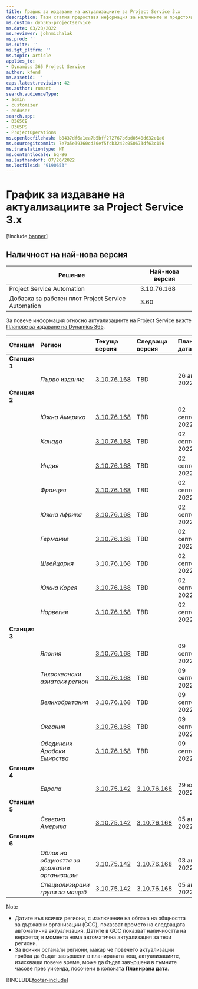```yaml
---
title: График за издаване на актуализациите за Project Service 3.x
description: Тази статия предоставя информация за наличните и предстоящите издания на Dynamics 365 Project Service Automation.
ms.custom: dyn365-projectservice
ms.date: 03/28/2022
ms.reviewer: johnmichalak
ms.prod: ''
ms.suite: ''
ms.tgt_pltfrm: ''
ms.topic: article
applies_to:
- Dynamics 365 Project Service
author: kfend
ms.assetid: ''
caps.latest.revision: 42
ms.author: rumant
search.audienceType:
- admin
- customizer
- enduser
search.app:
- D365CE
- D365PS
- ProjectOperations
ms.openlocfilehash: b8437df6a1ea7b5bff272767b6bd0540d632e1a0
ms.sourcegitcommit: 7e7a5e39360cd30ef5fcb3242c050673df63c156
ms.translationtype: HT
ms.contentlocale: bg-BG
ms.lasthandoff: 07/26/2022
ms.locfileid: "9190653"
---
```

# <a name="update-release-schedule-for-project-service-3x"></a>График за издаване на актуализациите за Project Service 3.x

[!include [banner](../includes/psa-now-project-operations.md)]

## <a name="latest-version-availability"></a>Наличност на най-нова версия

| Решение  | Най-нова версия |
|-------|----|
| Project Service Automation    | 3.10.76.168 |
| Добавка за работен плот Project Service Automation                | 3.60          |

За повече информация относно актуализациите на Project Service вижте [Планове за издаване на Dynamics 365](/dynamics365/release-plans/). 

| Станция  | Регион | Текуща версия | Следваща версия |  Планирана дата
| :---   | :---   | :---   | :---   |:---   |         
|<strong>Станция 1</strong> | |  |  | |
| | <i>Първо издание</i> | [3.10.76.168](whats-new-ur-45.md) | TBD | 26 август 2022 г.
|<strong>Станция 2</strong> | |  |  | |
| | <i>Южна Америка</i> | [3.10.76.168](whats-new-ur-45.md) | TBD | 02 септември 2022
| | <i>Канада</i> | [3.10.76.168](whats-new-ur-45.md) | TBD | 02 септември 2022
| | <i>Индия</i> | [3.10.76.168](whats-new-ur-45.md) | TBD | 02 септември 2022
| | <i>Франция</i> | [3.10.76.168](whats-new-ur-45.md) | TBD | 02 септември 2022
| | <i>Южна Африка</i> | [3.10.76.168](whats-new-ur-45.md) | TBD | 02 септември 2022
| | <i>Германия</i> | [3.10.76.168](whats-new-ur-45.md) | TBD | 02 септември 2022
| | <i>Швейцария</i> | [3.10.76.168](whats-new-ur-45.md) | TBD | 02 септември 2022
| | <i>Южна Корея</i> | [3.10.76.168](whats-new-ur-45.md) | TBD | 02 септември 2022
| | <i>Норвегия</i> | [3.10.76.168](whats-new-ur-45.md) | TBD | 02 септември 2022
|<strong>Станция 3</strong> | |  |  | |
| | <i>Япония</i> | [3.10.76.168](whats-new-ur-45.md) | TBD | 09 септември 2022
| | <i>Тихоокеански азиатски регион</i> | [3.10.76.168](whats-new-ur-45.md) | TBD | 09 септември 2022
| | <i>Великобритания</i> | [3.10.76.168](whats-new-ur-45.md) | TBD | 09 септември 2022
| | <i>Океания</i> | [3.10.76.168](whats-new-ur-45.md) | TBD | 09 септември 2022
| | <i>Обединени Арабски Емирства</i> | [3.10.76.168](whats-new-ur-45.md) | TBD | 09 септември 2022
|<strong>Станция 4</strong> | |  |  | |
| | <i>Европа</i> | [3.10.75.142](whats-new-ur-44.md) | [3.10.76.168](whats-new-ur-45.md) | 29 юли 2022 г.
|<strong>Станция 5</strong> | |  |  | |
| | <i>Северна Америка</i> | [3.10.75.142](whats-new-ur-44.md) | [3.10.76.168](whats-new-ur-45.md) | 05 август 2022 г.
|<strong>Станция 6</strong> | |  |  | |
| | <i>Облак на общността за държавни организации</i> | [3.10.75.142](whats-new-ur-44.md) | [3.10.76.168](whats-new-ur-45.md) | 03 август 2022 г.
| | <i>Специализирани групи за мащаб</i> | [3.10.75.142](whats-new-ur-44.md) | [3.10.76.168](whats-new-ur-45.md) | 05 август 2022 г.




>[!Note]
> - Датите във всички региони, с изключение на облака на общността за държавни организации (GCC), показват времето на следващата автоматична актуализация. Датите в GCC показват наличността на версията; в момента няма автоматична актуализация за тези региони.
> - За всички останали региони, макар че повечето актуализации трябва да бъдат завършени в планираната нощ, актуализациите, изискващи повече време, може да бъдат завършени в тъмните часове през уикенда, посочени в колоната **Планирана дата**.


[!INCLUDE[footer-include](../includes/footer-banner.md)]
